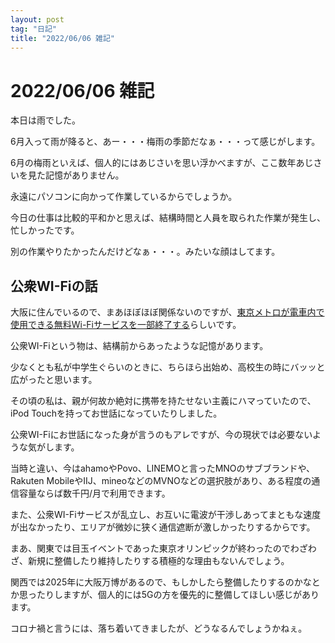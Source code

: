 ```yaml
---
layout: post
tag: "日記"
title: "2022/06/06 雑記"
---
```


# 2022/06/06 雑記
本日は雨でした。

6月入って雨が降ると、あー・・・梅雨の季節だなぁ・・・って感じがします。

6月の梅雨といえば、個人的にはあじさいを思い浮かべますが、ここ数年あじさいを見た記憶がありません。

永遠にパソコンに向かって作業しているからでしょうか。
 
今日の仕事は比較的平和かと思えば、結構時間と人員を取られた作業が発生し、忙しかったです。

別の作業やりたかったんだけどなぁ・・・。みたいな顔はしてます。

## 公衆WI-Fiの話
大阪に住んでいるので、まあほぼほぼ関係ないのですが、[東京メトロが電車内で使用できる無料Wi-Fiサービスを一部終了する](https://news.infoseek.co.jp/article/20220602jcast20222438620/)らしいです。

公衆WI-Fiという物は、結構前からあったような記憶があります。

少なくとも私が中学生ぐらいのときに、ちらほら出始め、高校生の時にバッッと広がったと思います。

その頃の私は、親が何故か絶対に携帯を持たせない主義にハマっていたので、iPod Touchを持ってお世話になっていたりしました。

公衆WI-Fiにお世話になった身が言うのもアレですが、今の現状では必要ないような気がします。

当時と違い、今はahamoやPovo、LINEMOと言ったMNOのサブブランドや、Rakuten MobileやIIJ、mineoなどのMVNOなどの選択肢があり、ある程度の通信容量ならば数千円/月で利用できます。

また、公衆WI-Fiサービスが乱立し、お互いに電波が干渉しあってまともな速度が出なかったり、エリアが微妙に狭く通信遮断が激しかったりするからです。

まあ、関東では目玉イベントであった東京オリンピックが終わったのでわざわざ、新規に整備したり維持したりする積極的な理由もないんでしょう。

関西では2025年に大阪万博があるので、もしかしたら整備したりするのかなとか思ったりしますが、個人的には5Gの方を優先的に整備してほしい感じがあります。

コロナ禍と言うには、落ち着いてきましたが、どうなるんでしょうかねぇ。